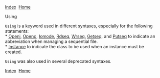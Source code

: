 [Index](index.html)  [Home](getting-started_home.html)

Using

`Using` is a keyword used in different syntaxes, especially for the following statements:  
\* [Openi](4gl_openi.html), [Openo](4gl_openo.html), [Iomode](4gl_iomode.html), [Rdseq](4gl_rdseq.html), [Wrseq](4gl_wrseq.html), [Getseq](4gl_getseq.html), and [Putseq](4gl_putseq.html) to indicate an abbreviation when managing a sequential file.  
\* [Instance](4gl_instance.html) to indicate the class to be used when an instance must be created.

`Using` was also used in several deprecated syntaxes.

  

[Index](index.html)  [Home](getting-started_home.html)